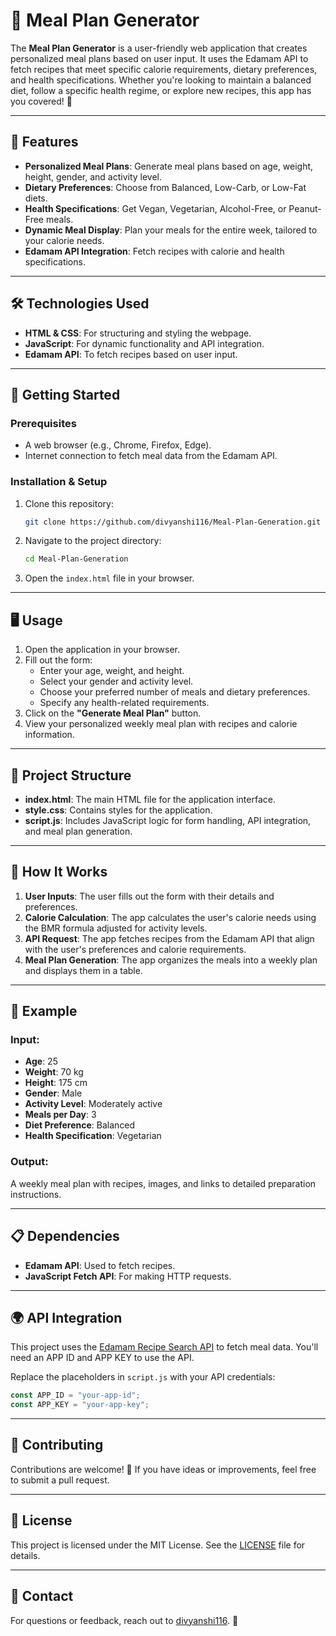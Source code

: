 # 🍴 Meal Plan Generator

The **Meal Plan Generator** is a user-friendly web application that creates personalized meal plans based on user input. It uses the Edamam API to fetch recipes that meet specific calorie requirements, dietary preferences, and health specifications. Whether you're looking to maintain a balanced diet, follow a specific health regime, or explore new recipes, this app has you covered! 🥗

---

## 🌟 Features

- **Personalized Meal Plans**: Generate meal plans based on age, weight, height, gender, and activity level.
- **Dietary Preferences**: Choose from Balanced, Low-Carb, or Low-Fat diets.
- **Health Specifications**: Get Vegan, Vegetarian, Alcohol-Free, or Peanut-Free meals.
- **Dynamic Meal Display**: Plan your meals for the entire week, tailored to your calorie needs.
- **Edamam API Integration**: Fetch recipes with calorie and health specifications.

---

## 🛠️ Technologies Used

- **HTML & CSS**: For structuring and styling the webpage.
- **JavaScript**: For dynamic functionality and API integration.
- **Edamam API**: To fetch recipes based on user input.

---

## 🚀 Getting Started

### Prerequisites

- A web browser (e.g., Chrome, Firefox, Edge).
- Internet connection to fetch meal data from the Edamam API.

### Installation & Setup

1. Clone this repository:
   ```bash
   git clone https://github.com/divyanshi116/Meal-Plan-Generation.git
   ```
2. Navigate to the project directory:
   ```bash
   cd Meal-Plan-Generation
   ```
3. Open the `index.html` file in your browser.

---

## 🖥️ Usage

1. Open the application in your browser.
2. Fill out the form:
   - Enter your age, weight, and height.
   - Select your gender and activity level.
   - Choose your preferred number of meals and dietary preferences.
   - Specify any health-related requirements.
3. Click on the **"Generate Meal Plan"** button.
4. View your personalized weekly meal plan with recipes and calorie information.

---

## 📂 Project Structure

- **index.html**: The main HTML file for the application interface.
- **style.css**: Contains styles for the application.
- **script.js**: Includes JavaScript logic for form handling, API integration, and meal plan generation.

---



## 🔧 How It Works

1. **User Inputs**: The user fills out the form with their details and preferences.
2. **Calorie Calculation**: The app calculates the user's calorie needs using the BMR formula adjusted for activity levels.
3. **API Request**: The app fetches recipes from the Edamam API that align with the user's preferences and calorie requirements.
4. **Meal Plan Generation**: The app organizes the meals into a weekly plan and displays them in a table.

---

## 🎯 Example

### Input:
- **Age**: 25
- **Weight**: 70 kg
- **Height**: 175 cm
- **Gender**: Male
- **Activity Level**: Moderately active
- **Meals per Day**: 3
- **Diet Preference**: Balanced
- **Health Specification**: Vegetarian

### Output:
A weekly meal plan with recipes, images, and links to detailed preparation instructions.

---

## 📋 Dependencies

- **Edamam API**: Used to fetch recipes.
- **JavaScript Fetch API**: For making HTTP requests.

---

## 🌍 API Integration

This project uses the [Edamam Recipe Search API](https://developer.edamam.com/) to fetch meal data. You'll need an APP ID and APP KEY to use the API.

Replace the placeholders in `script.js` with your API credentials:
```javascript
const APP_ID = "your-app-id";
const APP_KEY = "your-app-key";
```

---

## 🤝 Contributing

Contributions are welcome! 🎉 If you have ideas or improvements, feel free to submit a pull request.

---

## 📜 License

This project is licensed under the MIT License. See the [LICENSE](LICENSE) file for details.

---

## 📧 Contact

For questions or feedback, reach out to [divyanshi116](https://github.com/divyanshi116). 💬
